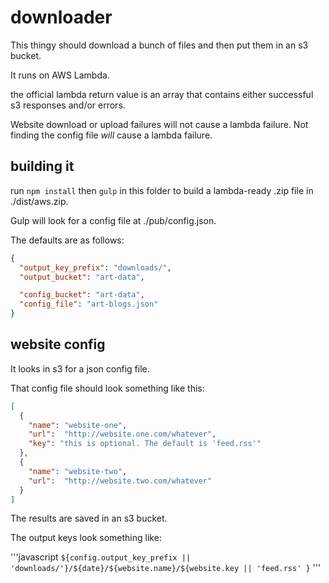 # downloader

This thingy should download a bunch of files and then put them in an s3 bucket.

It runs on AWS Lambda.

the official lambda return value is an array that contains either successful s3 responses and/or errors. 

Website download or upload failures will not cause a lambda failure. Not finding the config file *will* cause a lambda failure.

## building it

run `npm install` then `gulp` in this folder to build a lambda-ready .zip file in ./dist/aws.zip.

Gulp will look for a config file at ./pub/config.json.

The defaults are as follows:

```json
{
  "output_key_prefix": "downloads/",
  "output_bucket": "art-data",

  "config_bucket": "art-data",
  "config_file": "art-blogs.json"
}
```

## website config

It looks in s3 for a json config file.

That config file should look something like this:

```json
[
  {
    "name": "website-one",
    "url":  "http://website.one.com/whatever",
    "key": "this is optional. The default is 'feed.rss'"
  },
  {
    "name": "website-two",
    "url":  "http://website.two.com/whatever"
  }
]
```

The results are saved in an s3 bucket.

The output keys look something like:

'''javascript
`${config.output_key_prefix || 'downloads/'}/${date}/${website.name}/${website.key || 'feed.rss' }`
'''

